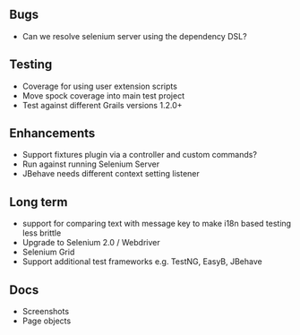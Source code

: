 ## Bugs
* Can we resolve selenium server using the dependency DSL?

## Testing
* Coverage for using user extension scripts
* Move spock coverage into main test project
* Test against different Grails versions 1.2.0+

## Enhancements
* Support fixtures plugin via a controller and custom commands?
* Run against running Selenium Server
* JBehave needs different context setting listener

## Long term
* support for comparing text with message key to make i18n based testing less brittle
* Upgrade to Selenium 2.0 / Webdriver
* Selenium Grid
* Support additional test frameworks e.g. TestNG, EasyB, JBehave

## Docs
* Screenshots
* Page objects
